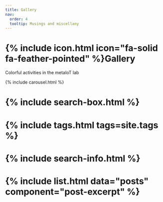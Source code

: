 ```yaml
---
title: Gallery
nav:
  order: 4
  tooltip: Musings and miscellany
---
```


# {% include icon.html icon="fa-solid fa-feather-pointed" %}Gallery

Colorful activities in the metaIoT lab

{% include carousel.html %}

# {% include search-box.html %}

# {% include tags.html tags=site.tags %}

# {% include search-info.html %}

# {% include list.html data="posts" component="post-excerpt" %}
